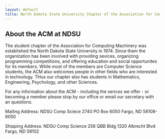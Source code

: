 ```yaml
---
layout: default
title: North Dakota State University Chapter of the Association for Computing Machinery
---
```


About the ACM at NDSU
----------------------

The student chapter of the Association for Computing Machinery was established the North Dakota State University in 1974. Since them the organization has been involved with providing sevices, organizing programming competitions, and offering education and social opportunites for its members. While most of the members are Computer Science students, the ACM also welcomes people in other fields who are interested in technology. THus our chapter also has students in Mathematics, Engineering, Psychology, and other Sciences.

For any information about the ACM - including the serices we offer - or becoming a member please stop by our office or email our secretary with an questions.

Mailing Address:
    NDSU Comp Sciece 2740
    PO Box 6050
    Fargo, ND 58108-6050

Shipping Address:
    NDSU Comp Science
    258 QBB Bldg
    1320 Albrecht Blvd
    Fargo, ND 58102

